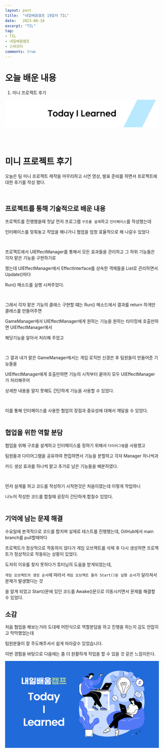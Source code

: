 ```yaml
---
layout: post
title:  "내일배움캠프 19일차 TIL"
date:   2023-08-10
excerpt: "TIL"
tag:
- TIL
- 내일배움캠프
- 스파르타
comments: true
---
```



# 오늘 배운 내용

1. 미니 프로젝트 후기

![nbcbanner](/assets/img/TILbanner.png)

<br/>
<br/>

# 미니 프로젝트 후기

 오늘은 팀 미니 프로젝트 제작을 마무리하고 시연 영상, 발표 준비를 하면서 프로젝트에 대한 후기를 작성 했다.

<br/>

 ## 프로젝트를 통해 기술적으로 배운 내용

 프로젝트를 진행했을때 첫날 먼저 프로그램 `구조를 설계`하고 `인터페이스`를 작성했는데

 인터페이스를 맞춰놓고 작업을 해나가니 협업을 엄청 효율적으로 해 나갈수 있었다

 <br/>

 프로젝트에서 UIEffectManager를 통해서 모든 효과들을 관리하고 그 하위 기능들은 각자 맡은 기능을 구현하기로 
 
 했는데 UIEffectManager에서 EffectInterface를 상속한 객체들을 List로 관리하면서 Update()마다 
 
 Run() 메소드를 실행 시켜주었다.

<br/>

그래서 각자 맡은 기능의 클래스 구현할 떄는 Run() 메소드에서 결과를 return 하게만 클래스를 만들어주면

GameManager에서 UIEffectManager에게 원하는 기능을 원하는 타이밍에 호출만하면 UIEffectManager에서

해당기능을 알아서 처리해 주었고

<br/>

그 결과 내가 맡은 GameManager에서는 게임 로직만 신경쓴 후 팀원들이 만들어준 기능들을

UIEffectManager에게 호출만하면 기능의 시작부터 끝까지 모두 UIEffectManager가 처리해주어

상세한 내용을 알지 못해도 간단하게 기능을 사용할 수 있었다.

<br/>

이를 통해 인터페이스를 사용한 협업의 장점과 중요성에 대해서 깨달을 수 있었다.
<br/>
<br/>


## 협업을 위한 역할 분담

협업을 위해 구조를 설계하고 인터페이스를 정하기 위해서 `다이어그램`을 사용했고

팀원들과 다이어그램을 공유하여 편집하면서 기능을 분할하고 각자 Manager 하나씩과

카드 생성 효과를 하나씩 맡고 추가로 남은 기능들을 배분하였다.

<br/>

먼저 설계를 하고 코드를 작성하기 시작한것은 처음이였는데 이렇게 작업하니

나누어 작성한 코드를 합칠때 굉장히 간단하게 합칠수 있었다.
<br/>
<br/>


## 기억에 남는 문제 해결

수요일에 본격적으로 코드를 합치며 실제로 테스트를 진행했는데, GitHub에서 main branch를 pull할때마다 

프로젝트가 정상적으로 작동하지 않다가 게임 오브젝트를 삭제 후 다시 생성하면 프로젝트가 정상적으로 작동되는 상황이 있었다. 

도저히 이유를 찾지 못하다가 튜터님의 도움을 받게되었는데,

`게임 오브젝트의 생성 순서`에 따라서 `게임 오브젝트 들의 Start()문 실행 순서`가 달라져서 문제가 발생했다는 것

을 알게 되었고 Start()문에 있던 코드를 Awake()문으로 이동시키면서 문제를 해결할 수 있었다.



## 소감

처음 협업을 해보는거라 도대체 어떤식으로 역할분담을 하고 진행을 하는지 감도 안잡히고 막막했었는데 

팀원분들이 잘 주도해주셔서 쉽게 따라갈수 있었습니다.

이번 경험을 바탕으로 다음에는 좀 더 원활하게 작업을 할 수 있을 것 같은 느낌이든다.

![nbcthumbnail](/assets/img/thumbnail-image.png)

